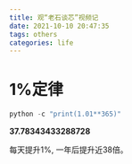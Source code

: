 ```yaml
---
title: 观“老石谈芯”视频记
date: 2021-10-10 20:47:35
tags: others
categories: life
---
```


# 1%定律
```python
python -c "print(1.01**365)"
```

**37.78343433288728**

每天提升1%, 一年后提升近38倍。
